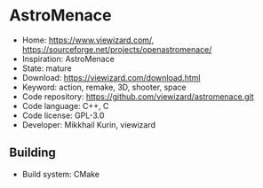# AstroMenace

- Home: https://www.viewizard.com/, https://sourceforge.net/projects/openastromenace/
- Inspiration: AstroMenace
- State: mature
- Download: https://viewizard.com/download.html
- Keyword: action, remake, 3D, shooter, space
- Code repository: https://github.com/viewizard/astromenace.git
- Code language: C++, C
- Code license: GPL-3.0
- Developer: Mikkhail Kurin, viewizard

## Building

- Build system: CMake
